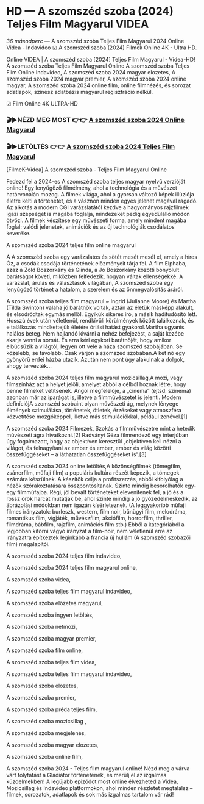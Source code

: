 # HD — A szomszéd szoba (2024) Teljes Film Magyarul VIDEA
_36 másodperc_ — A szomszéd szoba Teljes Film Magyarul 2024 Online Videa - Indavideo ☑ A szomszéd szoba (2024) Filmek Online 4K - Ultra HD.

Online VIDEA | A szomszéd szoba [2024] Teljes Film Magyarul - Videa-HD! A szomszéd szoba Teljes Film Magyarul Online A szomszéd szoba Teljes Film Online Indavideo, A szomszéd szoba 2024 magyar elozetes, A szomszéd szoba 2024 magyar premier, A szomszéd szoba 2024 online magyar, A szomszéd szoba 2024 online film, online filmnézés, és sorozat adatlapok, színész adatbázis magyarul regisztráció nélkül.

☑ Film Online 4K ULTRA-HD

### 🎬▶NÉZD MEG MOST 👉👉 [A szomszéd szoba 2024 Online Magyarul](https://is.gd/HUQHou)

### 🎬▶LETÖLTÉS 👉👉 [A szomszéd szoba 2024 Teljes Film Magyarul](https://is.gd/HUQHou)

[FilmeK-Videa] A szomszéd szoba - Teljes Film Magyarul Online

Fedezd fel a 2024-es A szomszéd szoba teljes magyar nyelvű verzióját online! Egy lenyűgöző filmélmény, ahol a technológia és a művészet határvonalán mozog. A filmek világa, ahol a gyorsan változó képek illúziója életre kelti a történetet, és a vásznon minden egyes jelenet magával ragadó. Az alkotás a modern CGI varázslatától kezdve a hagyományos rajzfilmek igazi szépségét is magába foglalja, mindezeket pedig egyedülálló módon ötvözi. A filmek készítése egy művészeti forma, amely mindent magába foglal: valódi jelenetek, animációk és az új technológiák csodálatos keveréke.

A szomszéd szoba 2024 teljes film online magyarul

A A szomszéd szoba egy varázslatos és sötét mesét mesél el, amely a híres Óz, a csodák csodája történetének előzményeit tárja fel. A film Elphaba, azaz a Zöld Boszorkány és Glinda, a Jó Boszorkány közötti bonyolult barátságot követi, miközben felfedezik, hogyan váltak ellenségekké. A varázslat, árulás és választások világában, A szomszéd szoba egy lenyűgöző történet a hatalom, a szerelem és az önmegvalósítás áráról.

A szomszéd szoba teljes film magyarul ~ Ingrid (Julianne Moore) és Martha (Tilda Swinton) valaha jó barátnők voltak, aztán az életük másképp alakult, és elsodródtak egymás mellől. Egyikük sikeres író, a másik haditudósító lett. Hosszú évek után véletlenül, rendkívüli körülmények között találkoznak, és e találkozás mindkettejük életére óriási hatást gyakorol.Martha ugyanis halálos beteg. Nem hajlandó kivárni a nehéz befejezést, a saját kezébe akarja venni a sorsát. És arra kéri egykori barátnőjét, hogy amikor elbúcsúzik a világtól, legyen ott vele a háza szomszéd szobájában. Se közelebb, se távolabb. Csak várjon a szomszéd szobában.A két nő egy gyönyörű erdei házba utazik. Azután nem pont úgy alakulnak a dolgok, ahogy tervezték...

A szomszéd szoba 2024 teljes film magyarul mozicsillag,A mozi, vagy filmszínház azt a helyet jelöli, amelyet abból a célból hoznak létre, hogy benne filmeket vetítsenek. Angol megfelelője, a „cinema” (ejtsd: szinema) azonban már az iparágat is, illetve a filmművészetet is jelenti. Modern definíciójA szomszéd szobaint olyan művészeti ág, melynek lényege élmények szimulálása, történetek, ötletek, érzéseket vagy atmoszféra közvetítése mozgóképpel, illetve más stimulációkkal, például zenével.[1]

A szomszéd szoba 2024 Filmezek, Szokás a filmművészetre mint a hetedik művészeti ágra hivatkozni.[2] Radványi Géza filmrendező egy interjúban úgy fogalmazott, hogy az objektíven keresztül „objektíven kell nézni a világot, és felnagyítani az ember és ember, ember és világ közötti összefüggéseket – a láthatatlan összefüggéseket is”.[3]

A szomszéd szoba 2024 online letöltés,A közönségfilmek (tömegfilm, zsánerfilm, műfaji film) a populáris kultúra részét képezik, a tömegek számára készülnek. A készítők célja a profitszerzés, ebből kifolyólag a nézők szórakoztatására összpontosítanak. Szinte mindig besorolhatók egy-egy filmműfajba. Régi, jól bevált történeteket elevenítenek fel, a jó és a rossz örök harcát mutatják be, ahol szinte mindig a jó győzedelmeskedik, az ábrázolási módokban nem igazán kísérleteznek. (A leggyakoribb műfaji filmes irányzatok: burleszk, western, film noir, bűnügyi film, melodráma, romantikus film, vígjáték, művészfilm, akciófilm, horrorfilm, thriller, filmdráma, bábfilm, rajzfilm, animációs film stb.) Ebből a kategóriából a legjobban kitörni vágyó irányzat a film-noir, nem véletlenül erre az irányzatra építkeztek leginkább a francia új hullám (A szomszéd szobazői film) megalapítói.

A szomszéd szoba 2024 teljes film indavideo,

A szomszéd szoba 2024 teljes film magyarul online,

A szomszéd szoba videa,

A szomszéd szoba teljes film magyarul indavideo,

A szomszéd szoba előzetes magyarul,

A szomszéd szoba ingyen letöltés,

A szomszéd szoba netmozi,

A szomszéd szoba magyar premier,

A szomszéd szoba film online,

A szomszéd szoba teljes film videa,

A szomszéd szoba teljes film magyarul indavideo,

A szomszéd szoba elozetes,

A szomszéd szoba premier,

A szomszéd szoba préda teljes film,

A szomszéd szoba mozicsillag ,

A szomszéd szoba megjelenés,

A szomszéd szoba magyar elozetes,

A szomszéd szoba online film,

A szomszéd szoba 2024 - Teljes film magyarul online! Nézd meg a várva várt folytatást a Gladiátor történetének, és merülj el az izgalmas küzdelmekben! A legújabb epizódot most online élvezheted a Videa, Mozicsillag és Indavideo platformokon, ahol minden részletet megtalálsz – filmek, sorozatok, adatlapok és sok más izgalmas tartalom vár rád!
